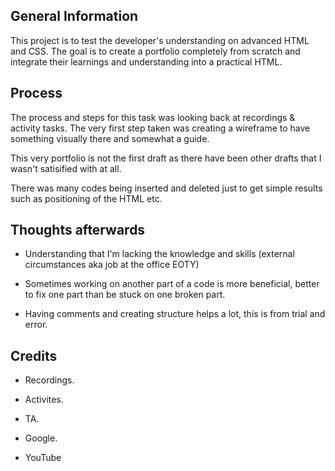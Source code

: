 ## General Information
This project is to test the developer's understanding on advanced HTML and CSS. The goal is to create a portfolio completely from scratch and integrate their learnings and understanding into a practical HTML.

## Process

The process and steps for this task was looking back at recordings & activity tasks. The very first step taken was creating a wireframe to have something visually there and somewhat a guide.

This very portfolio is not the first draft as there have been other drafts that I wasn't satisified with at all. 

There was many codes being inserted and deleted just to get simple results such as positioning of the HTML etc. 

## Thoughts afterwards 

- Understanding that I'm lacking the knowledge and skills (external circumstances aka job at the office EOTY)

- Sometimes working on another part of a code is more beneficial, better to fix one part than be stuck on one broken part.

- Having comments and creating structure helps a lot, this is from trial and error.

## Credits

- Recordings.

- Activites.

- TA.

- Google.

- YouTube